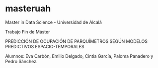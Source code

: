 # masteruah
Master in Data Science - Universidad de Alcalá

Trabajo Fin de Máster

PREDICCIÓN DE OCUPACIÓN DE PARQUÍMETROS SEGÚN MODELOS PREDICTIVOS ESPACIO-TEMPORALES

Alumnos: Eva Carbón, Emilio Delgado, Cintia García, Paloma Panadero y Pedro Sánchez.
